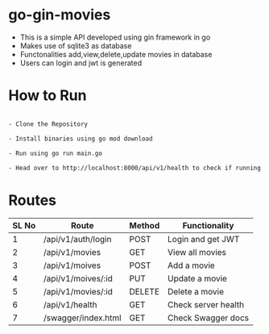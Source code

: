 # go-gin-movies

- This is a simple API developed using gin framework in go
- Makes use of sqlite3 as database
- Functonalities add,view,delete,update movies in database
- Users can login and jwt is generated

# How to Run 

```sh

- Clone the Repository

- Install binaries using go mod download

- Run using go run main.go

- Head over to http://localhost:8000/api/v1/health to check if running or no
```


# Routes

| SL No | Route | Method | Functionality |
| ---- | ------ | ---- | ------- |
| 1 | /api/v1/auth/login | POST | Login and get JWT |
| 2 | /api/v1/movies | GET | View all movies |
| 3 | /api/v1/moives | POST | Add a movie |
| 4 | /api/v1/moives/:id | PUT | Update a movie |
| 5 | /api/v1/movies/:id | DELETE | Delete a movie |
| 6 | /api/v1/health | GET | Check server health |
| 7 | /swagger/index.html | GET | Check Swagger docs |


